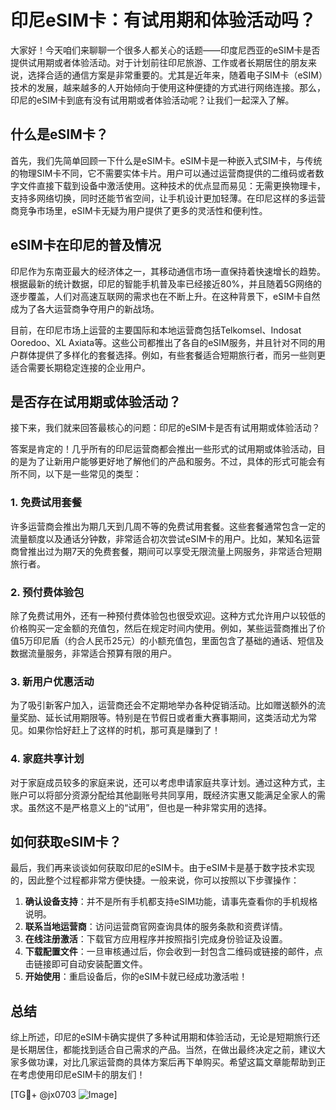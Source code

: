 # 印尼eSIM卡：有试用期和体验活动吗？

大家好！今天咱们来聊聊一个很多人都关心的话题——印度尼西亚的eSIM卡是否提供试用期或者体验活动。对于计划前往印尼旅游、工作或者长期居住的朋友来说，选择合适的通信方案是非常重要的。尤其是近年来，随着电子SIM卡（eSIM）技术的发展，越来越多的人开始倾向于使用这种便捷的方式进行网络连接。那么，印尼的eSIM卡到底有没有试用期或者体验活动呢？让我们一起深入了解。

## 什么是eSIM卡？

首先，我们先简单回顾一下什么是eSIM卡。eSIM卡是一种嵌入式SIM卡，与传统的物理SIM卡不同，它不需要实体卡片。用户可以通过运营商提供的二维码或者数字文件直接下载到设备中激活使用。这种技术的优点显而易见：无需更换物理卡，支持多网络切换，同时还能节省空间，让手机设计更加轻薄。在印尼这样的多运营商竞争市场里，eSIM卡无疑为用户提供了更多的灵活性和便利性。

## eSIM卡在印尼的普及情况

印尼作为东南亚最大的经济体之一，其移动通信市场一直保持着快速增长的趋势。根据最新的统计数据，印尼的智能手机普及率已经接近80%，并且随着5G网络的逐步覆盖，人们对高速互联网的需求也在不断上升。在这种背景下，eSIM卡自然成为了各大运营商争夺用户的新战场。

目前，在印尼市场上运营的主要国际和本地运营商包括Telkomsel、Indosat Ooredoo、XL Axiata等。这些公司都推出了各自的eSIM服务，并且针对不同的用户群体提供了多样化的套餐选择。例如，有些套餐适合短期旅行者，而另一些则更适合需要长期稳定连接的企业用户。

## 是否存在试用期或体验活动？

接下来，我们就来回答最核心的问题：印尼的eSIM卡是否有试用期或体验活动？

答案是肯定的！几乎所有的印尼运营商都会推出一些形式的试用期或体验活动，目的是为了让新用户能够更好地了解他们的产品和服务。不过，具体的形式可能会有所不同，以下是一些常见的类型：

### 1. 免费试用套餐
许多运营商会推出为期几天到几周不等的免费试用套餐。这些套餐通常包含一定的流量额度以及通话分钟数，非常适合初次尝试eSIM卡的用户。比如，某知名运营商曾推出过为期7天的免费套餐，期间可以享受无限流量上网服务，非常适合短期旅行者。

### 2. 预付费体验包
除了免费试用外，还有一种预付费体验包也很受欢迎。这种方式允许用户以较低的价格购买一定金额的充值包，然后在规定时间内使用。例如，某些运营商推出了价值5万印尼盾（约合人民币25元）的小额充值包，里面包含了基础的通话、短信及数据流量服务，非常适合预算有限的用户。

### 3. 新用户优惠活动
为了吸引新客户加入，运营商还会不定期地举办各种促销活动。比如赠送额外的流量奖励、延长试用期限等。特别是在节假日或者重大赛事期间，这类活动尤为常见。如果你恰好赶上了这样的时机，那可真是赚到了！

### 4. 家庭共享计划
对于家庭成员较多的家庭来说，还可以考虑申请家庭共享计划。通过这种方式，主账户可以将部分资源分配给其他副账号共同享用，既经济实惠又能满足全家人的需求。虽然这不是严格意义上的“试用”，但也是一种非常实用的选择。

## 如何获取eSIM卡？

最后，我们再来谈谈如何获取印尼的eSIM卡。由于eSIM卡是基于数字技术实现的，因此整个过程都非常方便快捷。一般来说，你可以按照以下步骤操作：

1. **确认设备支持**：并不是所有手机都支持eSIM功能，请事先查看你的手机规格说明。
2. **联系当地运营商**：访问运营商官网查询具体的服务条款和资费详情。
3. **在线注册激活**：下载官方应用程序并按照指引完成身份验证及设置。
4. **下载配置文件**：一旦审核通过后，你会收到一封包含二维码或链接的邮件，点击链接即可自动安装配置文件。
5. **开始使用**：重启设备后，你的eSIM卡就已经成功激活啦！

## 总结

综上所述，印尼的eSIM卡确实提供了多种试用期和体验活动，无论是短期旅行还是长期居住，都能找到适合自己需求的产品。当然，在做出最终决定之前，建议大家多做功课，对比几家运营商的具体方案后再下单购买。希望这篇文章能帮助到正在考虑使用印尼eSIM卡的朋友们！

[TG💪+ @jx0703 ![Image](https://github.com/user-attachments/assets/dbca1d08-cadb-493c-b0ec-ad6f7a83f270)]
